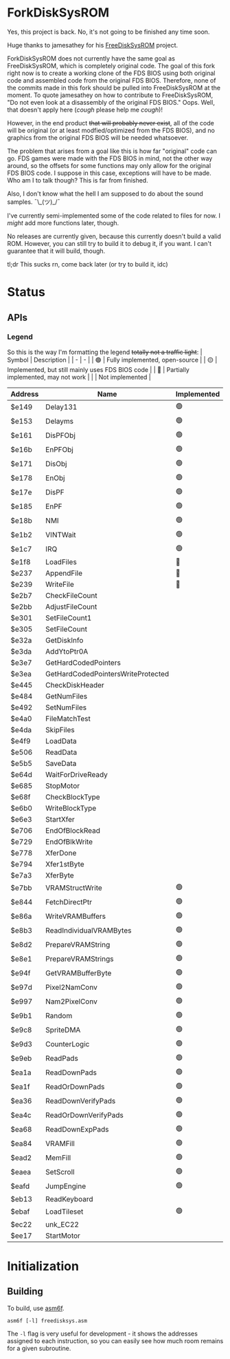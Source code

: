 # ForkDiskSysROM

Yes, this project is back. No, it's not going to be finished any time soon.

Huge thanks to jamesathey for his [FreeDiskSysROM](https://github.com/jamesathey/FreeDiskSysROM) project.

ForkDiskSysROM does not currently have the same goal as FreeDiskSysROM, which is completely original code. The goal of this fork right now is to create a working clone of the FDS BIOS using both original code and assembled code from the original FDS BIOS. Therefore, none of the commits made in this fork should be pulled into FreeDiskSysROM at the moment. To quote jamesathey on how to contribute to FreeDiskSysROM, "Do not even look at a disassembly of the original FDS BIOS." Oops. Well, that doesn't apply here (*cough* please help me *cough*)!

However, in the end product ~~that will probably never exist~~, all of the code will be original (or at least modfied/optimized from the FDS BIOS), and no graphics from the original FDS BIOS will be needed whatsoever.

The problem that arises from a goal like this is how far "original" code can go. FDS games were made with the FDS BIOS in mind, not the other way around, so the offsets for some functions may only allow for the original FDS BIOS code. I suppose in this case, exceptions will have to be made. Who am I to talk though? This is far from finished.

Also, I don't know what the hell I am supposed to do about the sound samples. ¯\\\_(ツ)\_/¯

I've currently semi-implemented some of the code related to files for now. I *might* add more functions later, though.

No releases are currently given, because this currently doesn't build a valid ROM. However, you can still try to build it to debug it, if you want. I can't guarantee that it will build, though.

tl;dr This sucks rn, come back later (or try to build it, idc)

# Status

## APIs
### Legend
So this is the way I'm formatting the legend ~~totally not a traffic light~~:
| Symbol | Description |
| - | - |
| :green_circle: | Fully implemented, open-source |
| :yellow_circle: | Implemented, but still mainly uses FDS BIOS code |
| :red_circle: | Partially implemented, may not work |
| | Not implemented |

| Address | Name | Implemented |
| - | - | - |
| $e149 | Delay131 | :green_circle: |
| $e153 | Delayms | :green_circle: |
| $e161 | DisPFObj | :green_circle: |
| $e16b | EnPFObj | :green_circle: |
| $e171 | DisObj | :green_circle: |
| $e178 | EnObj | :green_circle: |
| $e17e | DisPF | :green_circle: |
| $e185 | EnPF | :green_circle: |
| $e18b | NMI | :green_circle: |
| $e1b2 | VINTWait | :green_circle: |
| $e1c7 | IRQ | :green_circle: |
| $e1f8 | LoadFiles | :red_circle: |
| $e237 | AppendFile | :red_circle: |
| $e239 | WriteFile | :red_circle: |
| $e2b7 | CheckFileCount | |
| $e2bb | AdjustFileCount | |
| $e301 | SetFileCount1 | |
| $e305 | SetFileCount | |
| $e32a | GetDiskInfo | |
| $e3da | AddYtoPtr0A | |
| $e3e7 | GetHardCodedPointers | |
| $e3ea | GetHardCodedPointersWriteProtected | |
| $e445 | CheckDiskHeader | |
| $e484 | GetNumFiles | |
| $e492 | SetNumFiles | |
| $e4a0 | FileMatchTest | |
| $e4da | SkipFiles | |
| $e4f9 | LoadData | |
| $e506 | ReadData | |
| $e5b5 | SaveData | |
| $e64d | WaitForDriveReady | |
| $e685 | StopMotor | |
| $e68f | CheckBlockType | |
| $e6b0 | WriteBlockType | |
| $e6e3 | StartXfer | |
| $e706 | EndOfBlockRead | |
| $e729 | EndOfBlkWrite | |
| $e778 | XferDone | |
| $e794 | Xfer1stByte | |
| $e7a3 | XferByte | |
| $e7bb | VRAMStructWrite | :green_circle: |
| $e844 | FetchDirectPtr | :green_circle: |
| $e86a | WriteVRAMBuffers | :green_circle: |
| $e8b3 | ReadIndividualVRAMBytes | :green_circle: |
| $e8d2 | PrepareVRAMString | :green_circle: |
| $e8e1 | PrepareVRAMStrings | :green_circle: |
| $e94f | GetVRAMBufferByte | :green_circle: |
| $e97d | Pixel2NamConv | :green_circle: |
| $e997 | Nam2PixelConv | :green_circle: |
| $e9b1 | Random | :green_circle: |
| $e9c8 | SpriteDMA | :green_circle: |
| $e9d3 | CounterLogic | :green_circle: |
| $e9eb | ReadPads | :green_circle: |
| $ea1a | ReadDownPads | :green_circle: |
| $ea1f | ReadOrDownPads | :green_circle: |
| $ea36 | ReadDownVerifyPads | :green_circle: |
| $ea4c | ReadOrDownVerifyPads | :green_circle: |
| $ea68 | ReadDownExpPads | :green_circle: |
| $ea84 | VRAMFill | :green_circle: |
| $ead2 | MemFill | :green_circle: |
| $eaea | SetScroll | :green_circle: |
| $eafd | JumpEngine | :green_circle: |
| $eb13 | ReadKeyboard | |
| $ebaf | LoadTileset | :green_circle: |
| $ec22 | unk_EC22 | |
| $ee17 | StartMotor | |

# Initialization

## Building

To build, use [asm6f](https://github.com/freem/asm6f).

```asm6f [-l] freedisksys.asm```

The `-l` flag is very useful for development - it shows the addresses assigned
to each instruction, so you can easily see how much room remains for a given
subroutine.
